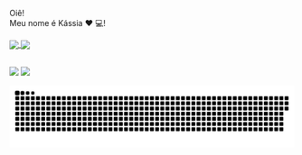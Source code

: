 Oiê! 
<br>
Meu nome é Kássia :heart: :computer:!
<div>
  <a href="https://github.com/kassiaMachado">
  <img height="180em"   align="center" src="https://github-readme-stats.vercel.app/api?username=kassiaMachado&show_icons=true&theme=jolly&include_all_commits=true&count_private=true"/>
  <img height="180em"  align="center" src="https://github-readme-stats.vercel.app/api/top-langs/?username=kassiaMachado&&layout=compact&hide=shell&theme=jolly"/>
 <br><br>


  <a href="https://www.instagram.com/kasiamachado/" target="_blank"><img src="https://img.shields.io/badge/-Instagram-%23E4405F?style=for-the-badge&logo=instagram&logoColor=white" target="_blank"></a>
  <a href="https://www.linkedin.com/in/kassia-machado-2ba183187/" target="_blank"><img src="https://img.shields.io/badge/-LinkedIn-%230077B5?style=for-the-badge&logo=linkedin&logoColor=white" target="_blank"></a> 
 
  
![Snake animation](https://github.com/kassiaMachado/kassiaMachado/blob/output/github-contribution-grid-snake.svg)
</div>
